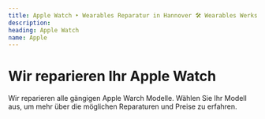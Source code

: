 ```yaml
---
title: Apple Watch ‣ Wearables Reparatur in Hannover 🛠️ Wearables Werkstatt
description: 
heading: Apple Watch
name: Apple
---
```


# Wir reparieren Ihr Apple Watch
Wir reparieren alle gängigen Apple Warch Modelle. Wählen Sie Ihr Modell aus, um mehr über die möglichen Reparaturen und Preise zu erfahren.